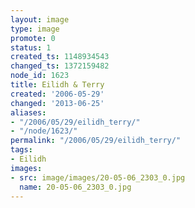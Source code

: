 ```yaml
---
layout: image
type: image
promote: 0
status: 1
created_ts: 1148934543
changed_ts: 1372159482
node_id: 1623
title: Eilidh & Terry
created: '2006-05-29'
changed: '2013-06-25'
aliases:
- "/2006/05/29/eilidh_terry/"
- "/node/1623/"
permalink: "/2006/05/29/eilidh_terry/"
tags:
- Eilidh
images:
- src: image/images/20-05-06_2303_0.jpg
  name: 20-05-06_2303_0.jpg
---
```


